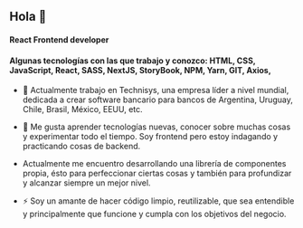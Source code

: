 ## Hola 👋

#### React Frontend developer

#### Algunas tecnologías con las que trabajo y conozco: HTML, CSS, JavaScript, React, SASS, NextJS, StoryBook, NPM, Yarn, GIT, Axios, 

- 🔭 Actualmente trabajo en Technisys, una empresa líder a nivel mundial, dedicada a crear software bancario para bancos de Argentina, Uruguay, Chile, Brasil, México, EEUU, etc.

- 🌱 Me gusta aprender tecnologías nuevas, conocer sobre muchas cosas y experimentar todo el tiempo. Soy frontend pero estoy indagando y practicando cosas de backend.
- Actualmente me encuentro desarrollando una librería de componentes propia, ésto para perfeccionar ciertas cosas y también para profundizar y alcanzar siempre un mejor nivel.

- ⚡ Soy un amante de hacer código limpio, reutilizable, que sea entendible y principalmente que funcione y cumpla con los objetivos del negocio.
